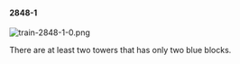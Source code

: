 #### 2848-1
![train-2848-1-0.png](https://github.com/lil-lab/nlvr/raw/master/nlvr/train/images/32/train-2848-1-0.png "train-2848-1-0.png")

There are at least two towers that has only two blue blocks.